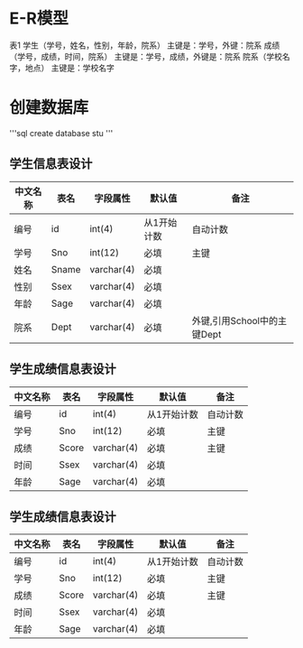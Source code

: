 # E-R模型



表1
学生（学号，姓名，性别，年龄，院系） 主键是：学号，外键：院系
成绩（学号，成绩，时间，院系） 主键是：学号，成绩，外键是：院系
院系（学校名字，地点） 主键是：学校名字

# 创建数据库
'''sql
create database stu
'''


## 学生信息表设计
| 中文名称 | 表名 | 字段属性 | 默认值 | 备注 |
|---------|-----|---------|-------|------|
| 编号 |id | int(4) | 从1开始计数 | 自动计数 |
| 学号 | Sno | int(12) | 必填 | 主键 |
| 姓名 | Sname | varchar(4) | 必填 |  |
| 性别 | Ssex | varchar(4) | 必填 |  |
| 年龄 | Sage | varchar(4) | 必填 |  |
| 院系 | Dept | varchar(4) | 必填 | 外键,引用School中的主键Dept |


## 学生成绩信息表设计
| 中文名称 | 表名 | 字段属性 | 默认值 | 备注 |
|---------|-----|---------|-------|------|
| 编号 |id | int(4) | 从1开始计数 | 自动计数 |
| 学号 | Sno | int(12) | 必填 | 主键 |
| 成绩 | Score | varchar(4) | 必填 |主键  |
| 时间 | Ssex | varchar(4) | 必填 |  |
| 年龄 | Sage | varchar(4) | 必填 |  |

## 学生成绩信息表设计
| 中文名称 | 表名 | 字段属性 | 默认值 | 备注 |
|---------|-----|---------|-------|------|
| 编号 |id | int(4) | 从1开始计数 | 自动计数 |
| 学号 | Sno | int(12) | 必填 | 主键 |
| 成绩 | Score | varchar(4) | 必填 |主键  |
| 时间 | Ssex | varchar(4) | 必填 |  |
| 年龄 | Sage | varchar(4) | 必填 |  |
